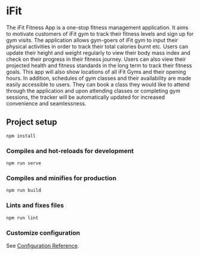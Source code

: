# iFit

The iFit Fitness App is a one-stop fitness management application. It aims to motivate customers of iFit gym to track their fitness levels and sign up for gym visits. The application allows gym-goers of iFit gym to input their physical activities in order to track their total calories burnt etc. Users can update their height and weight regularly to view their body mass index and check on their progress in their fitness journey. Users can also view their projected health and fitness standards in the long term to track their fitness goals. This app will also show locations of all iFit Gyms and their opening hours. In addition, schedules of gym classes and their availability are made easily accessible to users. They can book a class they would like to attend through the application and upon attending classes or completing gym sessions, the tracker will be automatically updated for increased convenience and seamlessness.



## Project setup
```
npm install
```

### Compiles and hot-reloads for development
```
npm run serve
```

### Compiles and minifies for production
```
npm run build
```

### Lints and fixes files
```
npm run lint
```

### Customize configuration
See [Configuration Reference](https://cli.vuejs.org/config/).
